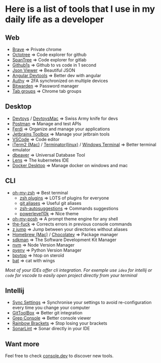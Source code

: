 # Here is a list of tools that I use in my daily life as a developer

## Web

* [Brave](https://brave.com/) => Private chrome
* [Octotree](https://www.octotree.io/) => Code explorer for github
* [SpanTree](https://github.com/tavyandy97/span-tree) => Code explorer for gitlab
* [Github1s](https://github.com/conwnet/github1s) => Github to vs code in 1 second
* [Json Viewer](https://chrome.google.com/webstore/detail/json-viewer/gbmdgpbipfallnflgajpaliibnhdgobh?hl=fr) => Beautiful JSON
* [Angular Devtools](https://angular.io/guide/devtools) => Better dev with angular
* [Authy](https://authy.com/) => 2FA synchronized on multiple devices
* [Bitwarden](https://bitwarden.com/) => Password manager
* [Tab groups](https://www.google.com/chrome/tips/) => Chrome tab groups

## Desktop

* [Devtoys](https://github.com/veler/DevToys) / [DevtoysMac](https://github.com/ObuchiYuki/DevToysMac) => Swiss Army knife for devs
* [Postman](https://www.postman.com/) => Manage and test APIs
* [Ferdi](https://github.com/getferdi/ferdi) => Organize and manage your applications
* [Jetbrains Toolbox](https://www.jetbrains.com/toolbox-app/) => Manage your jetbrain tools
* [VSCode](https://code.visualstudio.com/) => Code editor
* [iTerm2 (Mac)](https://iterm2.com/) / [Terminator(linux)](https://doc.ubuntu-fr.org/terminator) / [Windows Terminal](https://www.microsoft.com/fr-fr/p/windows-terminal/9n0dx20hk701?activetab=pivot:overviewtab) => Better terminal emulator
* [dbeaver](https://dbeaver.io/) => Universal Database Tool
* [Lens](https://k8slens.dev/) => The kubernetes IDE
* [Docker Desktop](https://www.docker.com/products/docker-desktop) => Manage docker on windows and mac

## CLI

* [oh-my-zsh](https://ohmyz.sh/) => Best terminal
    * [zsh plugins](https://github.com/ohmyzsh/ohmyzsh/wiki/Plugins) => LOTS of plugins for everyone
    * [git aliases](https://github.com/ohmyzsh/ohmyzsh/tree/master/plugins/git) => Useful git aliases
    * [zsh-autosuggestions](https://github.com/zsh-users/zsh-autosuggestions) => Commands suggestions
    * [powerlevel10k](https://github.com/romkatv/powerlevel10k) => Nice theme
* [oh-my-posh](https://ohmyposh.dev/) => A prompt theme engine for any shell
* [the-fuck](https://github.com/nvbn/thefuck) => Corrects errors in previous console commands
* [z jump](https://github.com/rupa/z) => Jump between your directories without aliases
* [Homebrew (Mac)](https://brew.sh/index_fr) / [Chocolatey](https://chocolatey.org/) => Package manager
* [sdkman](https://sdkman.io/) => The Software Development Kit Manager
* [nvm](https://github.com/nvm-sh/nvm) => Node Version Manager
* [pyenv](https://github.com/pyenv/pyenv) => Python Version Manager
* [bpytop](https://github.com/aristocratos/bpytop) => htop on steroïd
* [bat](https://github.com/sharkdp/bat) => cat with wings

*Most of your IDEs offer cli integration. For exemple use `idea` for intellij or `code` for vscode to easily open project directly from your terminal*

## Intellij

* [Sync Settings](https://www.jetbrains.com/help/idea/sharing-your-ide-settings.html#IDE_settings_sync) => Synchronise your settings to avoid re-configuration every time you change your computer
* [GitToolBox](https://plugins.jetbrains.com/plugin/7499-gittoolbox) => Better git integration
* [Grep Console](https://plugins.jetbrains.com/plugin/7125-grep-console) => Better console viewer
* [Rainbow Brackets](https://plugins.jetbrains.com/plugin/10080-rainbow-brackets) => Stop losing your brackets
* [SonarLint](https://plugins.jetbrains.com/plugin/7973-sonarlint) => Sonar directly in your IDE

## Want more

Feel free to check [console.dev](https://console.dev/) to discover new tools.